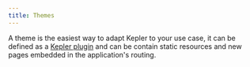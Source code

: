 ```yaml
---
title: Themes
---
```


A theme is the easiest way to adapt Kepler to your use case, it can be defined as a [Kepler plugin](plugin-js.html) and can be contain static resources and new pages embedded in the application's routing.
